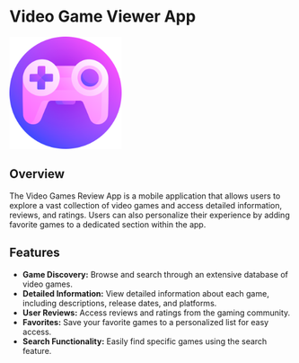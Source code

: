 # Video Game Viewer App

<img src="3408506.png" alt="App Logo" width="200"/>

## Overview

The Video Games Review App is a mobile application that allows users to explore a vast collection of video games and access detailed information, reviews, and ratings. Users can also personalize their experience by adding favorite games to a dedicated section within the app.

## Features

- **Game Discovery:** Browse and search through an extensive database of video games.
- **Detailed Information:** View detailed information about each game, including descriptions, release dates, and platforms.
- **User Reviews:** Access reviews and ratings from the gaming community.
- **Favorites:** Save your favorite games to a personalized list for easy access.
- **Search Functionality:** Easily find specific games using the search feature.
